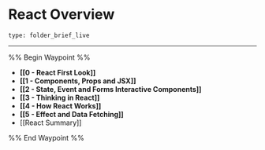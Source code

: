 # React Overview
 
```ccard
type: folder_brief_live
```
 
---

%% Begin Waypoint %%
- **[[0 - React First Look]]**
- **[[1 - Components, Props and JSX]]**
- **[[2 - State, Event and Forms Interactive Components]]**
- **[[3 - Thinking in React]]**
- **[[4 - How React Works]]**
- **[[5 - Effect and Data Fetching]]**
- [[React Summary]]

%% End Waypoint %%